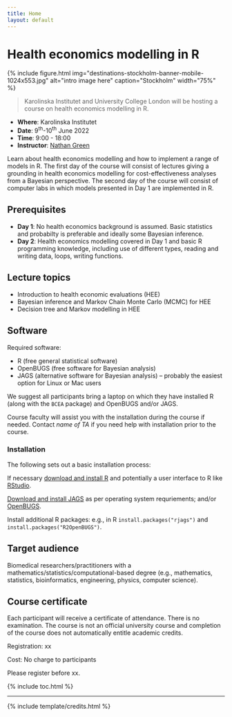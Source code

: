 ```yaml
---
title: Home
layout: default
---
```


# Health economics modelling in R

{% include figure.html img="destinations-stockholm-banner-mobile-1024x553.jpg" alt="intro image here" caption="Stockholm" width="75%" %}

> Karolinska Institutet and University College London will be hosting a course on health economics modelling in R.

* __Where__: Karolinska Institutet
* __Date__: 9<sup>th</sup>-10<sup>th</sup> June 2022
* __Time__: 9:00 - 18:00
* __Instructor__: [Nathan Green]( https://n8thangreen.github.io/)


Learn about health economics modelling and how to implement a range of models in R.
The first day of the course will consist of lectures giving a grounding in health economics modelling for cost-effectiveness analyses from a Bayesian perspective.
The second day of the course will consist of computer labs in which models presented in Day 1 are implemented in R.

## Prerequisites
* __Day 1__: No health economics background is assumed. Basic statistics and probabilty is preferable and ideally some Bayesian inference.
* __Day 2__: Health economics modelling covered in Day 1 and basic R programming knowledge, including use of different types, reading and writing data, loops, writing functions.

## Lecture topics
* Introduction to health economic evaluations (HEE)
* Bayesian inference and Markov Chain Monte Carlo (MCMC) for HEE
* Decision tree and Markov modelling in HEE


## Software
Required software:
* R (free general statistical software)
* OpenBUGS (free software for Bayesian analysis)
* JAGS (alternative software for Bayesian analysis) – probably the easiest option for Linux or Mac users

We suggest all participants bring a laptop on which they have installed R (along with the `BCEA` package) and OpenBUGS and/or JAGS.

Course faculty will assist you with the installation during the course if needed. Contact *name of TA* if you need help with installation prior to the course.



### Installation
The following sets out a basic installation process:

If necessary [download and install R](https://www.r-project.org/) and potentially a user interface to R like [RStudio](https://www.rstudio.com/).

[Download and install JAGS](https://mcmc-jags.sourceforge.io/) as per operating system requriements;
and/or [OpenBUGS](https://openbugs.net/w/Downloads).

Install additional R packages: e.g., in R `install.packages("rjags")` and `install.packages("R2OpenBUGS")`.

## Target audience
Biomedical researchers/practitioners with a mathematics/statistics/computational-based degree (e.g., mathematics, statistics, bioinformatics, engineering, physics, computer science).

## Course certificate
Each participant will receive a certificate of attendance. There is no examination. The course is not an official university course and completion of the course does not automatically entitle academic credits.

Registration: xx

Cost: No charge to participants

Please register before xx. 

{% include toc.html %}

------

{% include template/credits.html %}
